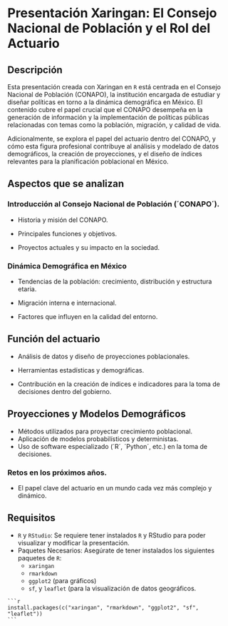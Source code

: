 
<!-- README.md is generated from README.Rmd. Please edit that file -->

# Presentación Xaringan: El Consejo Nacional de Población y el Rol del Actuario

## Descripción

Esta presentación creada con Xaringan en `R` está centrada en el Consejo
Nacional de Población (CONAPO), la institución encargada de estudiar y
diseñar políticas en torno a la dinámica demográfica en México. El
contenido cubre el papel crucial que el CONAPO desempeña en la
generación de información y la implementación de políticas públicas
relacionadas con temas como la población, migración, y calidad de vida.

Adicionalmente, se explora el papel del actuario dentro del CONAPO, y
cómo esta figura profesional contribuye al análisis y modelado de datos
demográficos, la creación de proyecciones, y el diseño de índices
relevantes para la planificación poblacional en México.

## Aspectos que se analizan

### Introducción al Consejo Nacional de Población (´CONAPO´).

- Historia y misión del CONAPO.

- Principales funciones y objetivos.

- Proyectos actuales y su impacto en la sociedad.

### Dinámica Demográfica en México

- Tendencias de la población: crecimiento, distribución y estructura
  etaria.

- Migración interna e internacional.

- Factores que influyen en la calidad del entorno.

## Función del actuario

- Análisis de datos y diseño de proyecciones poblacionales.

- Herramientas estadísticas y demográficas.

- Contribución en la creación de índices e indicadores para la toma de
  decisiones dentro del gobierno.

## Proyecciones y Modelos Demográficos

- Métodos utilizados para proyectar crecimiento poblacional.
- Aplicación de modelos probabilísticos y deterministas.
- Uso de software especializado (´R´, ´Python´, etc.) en la toma de
  decisiones.

### Retos en los próximos años.

- El papel clave del actuario en un mundo cada vez más complejo y
  dinámico.

## Requisitos

- `R` y `RStudio`: Se requiere tener instalados `R` y RStudio para poder
  visualizar y modificar la presentación.  
- Paquetes Necesarios: Asegúrate de tener instalados los siguientes
  paquetes de `R`:
  - `xaringan`
  - `rmarkdown`
  - `ggplot2` (para gráficos)
  - `sf`, y `leaflet` (para la visualización de datos geográficos.

<!-- -->

    ```r
    install.packages(c("xaringan", "rmarkdown", "ggplot2", "sf", "leaflet"))
    ```
